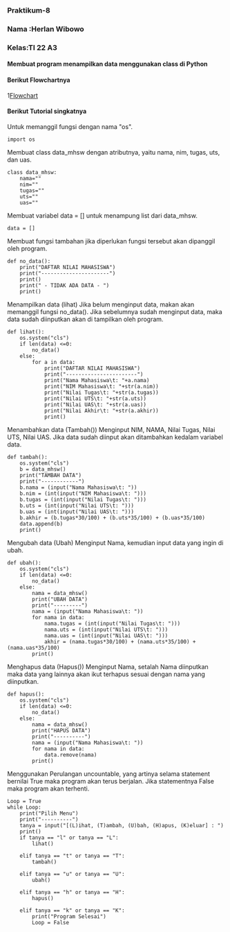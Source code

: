 ### Praktikum-8
### Nama :Herlan Wibowo
### Kelas:TI 22 A3
#### Membuat program menampilkan data menggunakan class di Python
#### Berikut Flowchartnya
1[Flowchart](/flowchart.png)

#### Berikut Tutorial singkatnya
Untuk memanggil fungsi dengan nama "os".

    import os
Membuat class data_mhsw dengan atributnya, yaitu nama, nim, tugas, uts, dan uas.

    class data_mhsw:
        nama=""
        nim=""
        tugas=""
        uts=""
        uas=""
Membuat variabel data = [] untuk menampung list dari data_mhsw.

    data = []
Membuat fungsi tambahan jika diperlukan fungsi tersebut akan dipanggil oleh program.

    def no_data():
        print("DAFTAR NILAI MAHASISWA")
        print("----------------------")
        print()
        print(" - TIDAK ADA DATA - ")
        print()
Menampilkan data (lihat)
Jika belum menginput data, makan akan memanggil fungsi no_data().
Jika sebelumnya sudah menginput data, maka data sudah diinputkan akan di tampilkan oleh program.

    def lihat():
        os.system("cls")
        if len(data) <=0:
            no_data()
        else:
            for a in data:
                print("DAFTAR NILAI MAHASISWA")
                print("-----------------------")
                print("Nama Mahasiswa\t: "+a.nama)
                print("NIM Mahasiswa\t: "+str(a.nim))
                print("Nilai Tugas\t: "+str(a.tugas))
                print("Nilai UTS\t: "+str(a.uts))
                print("Nilai UAS\t: "+str(a.uas))
                print("Nilai Akhir\t: "+str(a.akhir))
                print()

Menambahkan data (Tambah())
Menginput NIM, NAMA, Nilai Tugas, Nilai UTS, Nilai UAS.
Jika data sudah diinput akan ditambahkan kedalam variabel data.

    def tambah():
        os.system("cls")
        b = data_mhsw()
        print("TAMBAH DATA")
        print("------------")
        b.nama = (input("Nama Mahasiswa\t: "))
        b.nim = (int(input("NIM Mahasiswa\t: ")))
        b.tugas = (int(input("Nilai Tugas\t: ")))
        b.uts = (int(input("Nilai UTS\t: ")))
        b.uas = (int(input("Nilai UAS\t: ")))
        b.akhir = (b.tugas*30/100) + (b.uts*35/100) + (b.uas*35/100)
        data.append(b)
        print()
Mengubah data (Ubah)
Menginput Nama, kemudian input data yang ingin di ubah.

    def ubah():
        os.system("cls")
        if len(data) <=0:
            no_data()
        else:
            nama = data_mhsw()
            print("UBAH DATA")
            print("---------")
            nama = (input("Nama Mahasiswa\t: "))
            for nama in data:
                nama.tugas = (int(input("Nilai Tugas\t: ")))
                nama.uts = (int(input("Nilai UTS\t: ")))
                nama.uas = (int(input("Nilai UAS\t: ")))
                akhir = (nama.tugas*30/100) + (nama.uts*35/100) + (nama.uas*35/100)
            print()
Menghapus data (Hapus())
Menginput Nama, setalah Nama diinputkan maka data yang lainnya akan ikut terhapus sesuai dengan nama yang diinputkan.

    def hapus():
        os.system("cls")
        if len(data) <=0:
            no_data()
        else:
            nama = data_mhsw()
            print("HAPUS DATA")
            print("----------")
            nama = (input("Nama Mahasiswa\t: "))
            for nama in data:
                data.remove(nama)
            print()
Menggunakan Perulangan uncountable, yang artinya selama statement bernilai True maka program akan terus berjalan. Jika statementnya False maka program akan terhenti.

    Loop = True
    while Loop:
        print("Pilih Menu")
        print("----------")
        tanya = input("[(L)ihat, (T)ambah, (U)bah, (H)apus, (K)eluar] : ")
        print()
        if tanya == "l" or tanya == "L":
            lihat()

        elif tanya == "t" or tanya == "T":
            tambah()

        elif tanya == "u" or tanya == "U":
            ubah()

        elif tanya == "h" or tanya == "H":
            hapus()

        elif tanya == "k" or tanya == "K":
            print("Program Selesai")
            Loop = False
